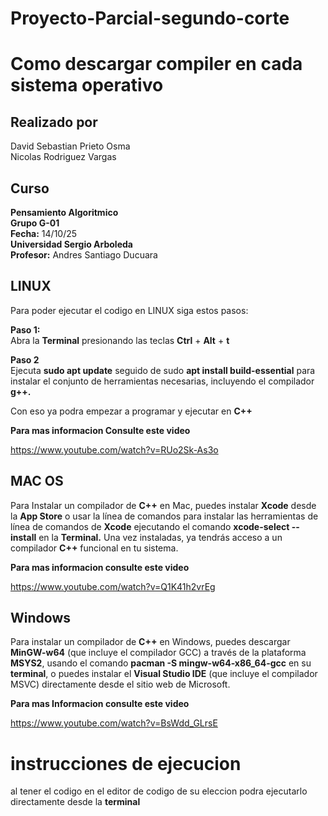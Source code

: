 # Proyecto-Parcial-segundo-corte

# Como descargar compiler en cada sistema operativo

## Realizado por 
David Sebastian Prieto Osma  
Nicolas Rodriguez Vargas 
 

## Curso
**Pensamiento Algoritmico**                                      
**Grupo G-01**  
**Fecha:** 14/10/25  
**Universidad Sergio Arboleda**  
**Profesor:** Andres Santiago Ducuara


## LINUX  

Para poder ejecutar el codigo en LINUX siga estos pasos:  

**Paso 1:**  
Abra la **Terminal** presionando las teclas **Ctrl** + **Alt** + **t**   

**Paso 2**  
Ejecuta **sudo apt update**  seguido de sudo **apt install build-essential** para instalar el conjunto de herramientas necesarias, incluyendo el compilador **g++.**  

Con eso ya podra empezar a programar y ejecutar en **C++**

**Para mas informacion Consulte este video**

https://www.youtube.com/watch?v=RUo2Sk-As3o  

## MAC OS

Para Instalar un compilador de **C++** en Mac, puedes instalar **Xcode** desde la **App Store** o usar la línea de comandos para instalar las herramientas de línea de comandos de **Xcode** ejecutando el comando **xcode-select --install** en la **Terminal.** Una vez instaladas, ya tendrás acceso a un compilador **C++** funcional en tu sistema.  

**Para mas informacion consulte este video**  

https://www.youtube.com/watch?v=Q1K41h2vrEg


## Windows  
Para instalar un compilador de **C++** en Windows, puedes descargar **MinGW-w64** (que incluye el compilador GCC) a través de la plataforma **MSYS2**, usando el comando **pacman -S mingw-w64-x86_64-gcc** en su **terminal**, o puedes instalar el **Visual Studio IDE** (que incluye el compilador MSVC) directamente desde el sitio web de Microsoft.   

**Para mas Informacion consulte este video**

https://www.youtube.com/watch?v=BsWdd_GLrsE




# instrucciones de ejecucion  

al tener el codigo en el editor de codigo de su eleccion podra ejecutarlo directamente desde la **terminal**





